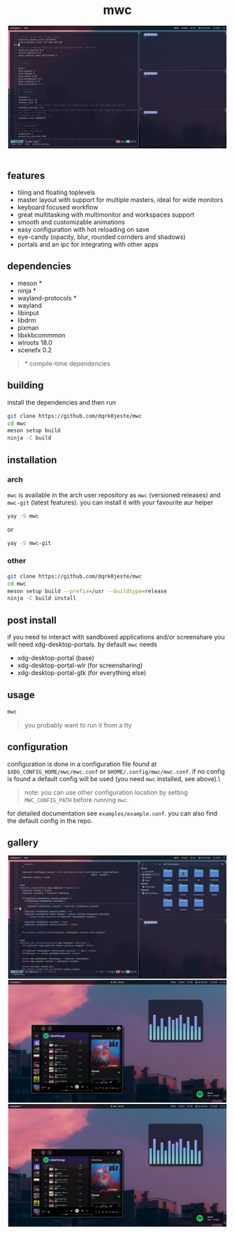 <div align="center">
  <h1>mwc</h1>
  <img src="assets/preview.png" alt="preview" width="500">
  <br>
</div>
<br>

## features
- tiling and floating toplevels
- master layout with support for multiple masters, ideal for wide monitors
- keyboard focused workflow
- great multitasking with multimonitor and workspaces support
- smooth and customizable animations
- easy configuration with hot reloading on save
- eye-candy (opacity, blur, rounded cornders and shadows)
- portals and an ipc for integrating with other apps

## dependencies
- meson *
- ninja *
- wayland-protocols *
- wayland
- libinput
- libdrm
- pixman
- libxkbcommmon
- wlroots 18.0 
- scenefx 0.2

> \* compile-time dependencies

## building
install the dependencies and then run
```bash
git clone https://github.com/dqrk0jeste/mwc
cd mwc
meson setup build
ninja -C build
```

## installation

### arch
`mwc` is available in the arch user repository as `mwc` (versioned releases) and `mwc-git` (latest features). you can install it with your favourite aur helper
```bash
yay -S mwc
```
or
```bash
yay -S mwc-git
```

### other
```bash
git clone https://github.com/dqrk0jeste/mwc
cd mwc
meson setup build --prefix=/usr --buildtype=release
ninja -C build install
```

## post install
if you need to interact with sandboxed applications and/or screenshare you will need xdg-desktop-portals. by default `mwc` needs
- xdg-desktop-portal (base)
- xdg-desktop-portal-wlr (for screensharing)
- xdg-desktop-portal-gtk (for everything else)

## usage
```bash
mwc
```

> you probably want to run it from a tty

## configuration
configuration is done in a configuration file found at `$XDG_CONFIG_HOME/mwc/mwc.conf` or `$HOME/.config/mwc/mwc.conf`. if no config is found a default config will be used (you need `mwc` installed, see above).\

> note: you can use other configuration location by setting `MWC_CONFIG_PATH` before running `mwc`.

for detailed documentation see `examples/example.conf`. you can also find the default config in the repo.

## gallery
<div align="center">
<img src="assets/gallery-1.png" alt="logo" width="500">
<img src="assets/gallery-2.png" alt="logo" width="500">
<img src="assets/gallery-2.png" alt="logo" width="500">
</div>

